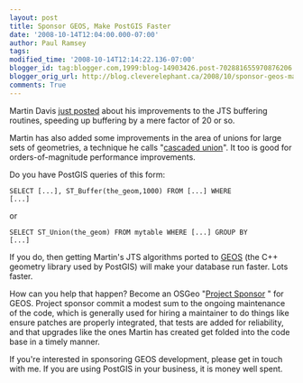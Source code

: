 ```yaml
---
layout: post
title: Sponsor GEOS, Make PostGIS Faster
date: '2008-10-14T12:04:00.000-07:00'
author: Paul Ramsey
tags: 
modified_time: '2008-10-14T12:14:22.136-07:00'
blogger_id: tag:blogger.com,1999:blog-14903426.post-702881655970876206
blogger_orig_url: http://blog.cleverelephant.ca/2008/10/sponsor-geos-make-postgis-faster.html
comments: True
---
```


Martin Davis [just posted](http://lin-ear-th-inking.blogspot.com/2008/10/improvements-to-jts-buffering.html) about his improvements to the JTS buffering routines, speeding up buffering by a mere factor of 20 or so.

Martin has also added some improvements in the area of unions for large sets of geometries, a technique he calls "[cascaded union](http://lin-ear-th-inking.blogspot.com/2007/11/fast-polygon-merging-in-jts-using.html)".  It too is good for orders-of-magnitude performance improvements.

Do you have PostGIS queries of this form:

<code>SELECT [...], ST_Buffer(the_geom,1000) FROM [...] WHERE [...]</code>

or

<code>SELECT ST_Union(the_geom) FROM mytable WHERE [...] GROUP BY [...]</code>

If you do, then getting Martin's JTS algorithms ported to [GEOS](http://trac.osgeo.org/geos) (the C++ geometry library used by PostGIS) will make your database run faster. Lots faster. 

How can you help that happen? Become an OSGeo  "[Project Sponsor](http://wiki.osgeo.org/wiki/Project_Sponsorship) " for GEOS. Project sponsor commit a modest sum to the ongoing maintenance of the code, which is generally used for hiring a maintainer to do things like ensure patches are properly integrated, that tests are added for reliability, and that upgrades like the ones Martin has created get folded into the code base in a timely manner.

If you're interested in sponsoring GEOS development, please get in touch with me. If you are using PostGIS in your business, it is money well spent.

